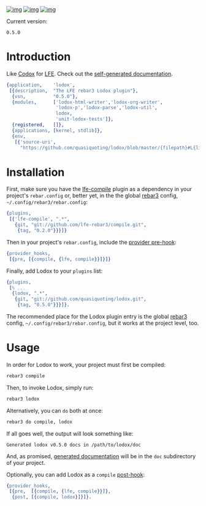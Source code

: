 [![img](https://travis-ci.org/quasiquoting/lodox.svg)](https://travis-ci.org/quasiquoting/lodox)
[![img](//badge.fury.io/gh/quasiquoting%2Flodox.svg)](https://github.com/quasiquoting/lodox/releases/latest)
[![img](https://img.shields.io/github/license/quasiquoting/lodox.svg)](LICENSE)

Current version:

    0.5.0

# Introduction

Like [Codox](https://github.com/weavejester/codox) for [LFE](https://github.com/rvirding/lfe). Check out the [self-generated documentation](http://quasiquoting.org/lodox/).

```erlang
{application,    'lodox',
 [{description,  "The LFE rebar3 Lodox plugin"},
  {vsn,          "0.5.0"},
  {modules,      ['lodox-html-writer','lodox-org-writer',
                  'lodox-p','lodox-parse','lodox-util',
                  lodox,
                  'unit-lodox-tests']},
  {registered,   []},
  {applications, [kernel, stdlib]},
  {env,
   [{'source-uri',
     "https://github.com/quasiquoting/lodox/blob/master/{filepath}#L{line}"}]}]}.
```

# Installation

First, make sure you have the [lfe-compile](https://github.com/lfe-rebar3/compile) plugin as a dependency in your
project's `rebar.config` or, better yet, in the the global [rebar3](https://github.com/rebar/rebar3) config, `~/.config/rebar3/rebar.config`:

```erlang
{plugins,
 [{'lfe-compile', ".*",
   {git, "git://github.com/lfe-rebar3/compile.git",
    {tag, "0.2.0"}}}]}
```

Then in your project's `rebar.config`, include the [provider pre-hook](https://www.rebar3.org/v3.0/docs/configuration#section-provider-hooks):

```erlang
{provider_hooks,
 [{pre, [{compile, {lfe, compile}}]}]}
```

Finally, add Lodox to your `plugins` list:

```erlang
{plugins,
 [% ...
  {lodox, ".*",
   {git, "git://github.com/quasiquoting/lodox.git",
    {tag, "0.5.0"}}}]}.
```

The recommended place for the Lodox plugin entry is the global [rebar3](https://github.com/rebar/rebar3) config, `~/.config/rebar3/rebar.config`,
but it works at the project level, too.

# Usage

In order for Lodox to work, your project must first be compiled:

```sh
rebar3 compile
```

Then, to invoke Lodox, simply run:

```sh
rebar3 lodox
```

Alternatively, you can `do` both at once:

```sh
rebar3 do compile, lodox
```

If all goes well, the output will look something like:

    Generated lodox v0.5.0 docs in /path/to/lodox/doc

And, as promised, [generated documentation](http://quasiquoting.org/lodox/) will be in the `doc` subdirectory of
your project.

Optionally, you can add Lodox as a `compile` [post-hook](https://www.rebar3.org/v3.0/docs/configuration#section-provider-hooks):

```erlang
{provider_hooks,
 [{pre,  [{compile, {lfe, compile}}]},
  {post, [{compile, lodox}]}]}.
```
